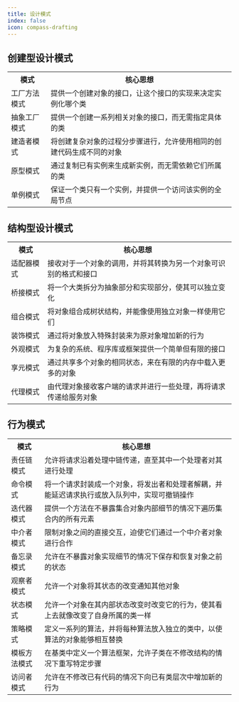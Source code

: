 ```yaml
---
title: 设计模式
index: false
icon: compass-drafting
---
```


## 创建型设计模式

<table>
    <tr>
        <th>模式</th>
        <th>核心思想</th>
    </tr>
    <tr>
        <td>工厂方法模式</td>
        <td>提供一个创建对象的接口，让这个接口的实现来决定实例化哪个类</td>
    </tr>
    <tr>
        <td>抽象工厂模式</td>
        <td>提供一个创建一系列相关对象的接口，而无需指定具体的类</td>
    </tr>
    <tr>
        <td>建造者模式</td>
        <td>将创建复杂对象的过程分步骤进行，允许使用相同的创建代码生成不同的对象</td>
    </tr>
    <tr>
        <td>原型模式</td>
        <td>通过复制已有实例来生成新实例，而无需依赖它们所属的类</td>
    </tr>
    <tr>
        <td>单例模式</td>
        <td>保证一个类只有一个实例，并提供一个访问该实例的全局节点</td>
    </tr>
</table>

## 结构型设计模式

<table>
    <tr>
        <th>模式</th>
        <th>核心思想</th>
    </tr>
    <tr>
        <td>适配器模式</td>
        <td>接收对于一个对象的调用，并将其转换为另一个对象可识别的格式和接口</td>
    </tr>
    <tr>
        <td>桥接模式</td>
        <td>将一个大类拆分为抽象部分和实现部分，使其可以独立变化</td>
    </tr>
    <tr>
        <td>组合模式</td>
        <td>将对象组合成树状结构，并能像使用独立对象一样使用它们</td>
    </tr>
    <tr>
        <td>装饰模式</td>
        <td>通过将对象放入特殊封装来为原对象增加新的行为</td>
    </tr>
    <tr>
        <td>外观模式</td>
        <td>为复杂的系统、程序库或框架提供一个简单但有限的接口</td>
    </tr>
    <tr>
        <td>享元模式</td>
        <td>通过共享多个对象的相同状态，来在有限的内存中载入更多的对象</td>
    </tr>
    <tr>
        <td>代理模式</td>
        <td>由代理对象接收客户端的请求并进行一些处理，再将请求传递给服务对象</td>
    </tr>
</table>

## 行为模式

<table>
    <tr>
        <th>模式</th>
        <th>核心思想</th>
    </tr>
    <tr>
        <td>责任链模式</td>
        <td>允许将请求沿着处理中链传递，直至其中一个处理者对其进行处理</td>
    </tr>
    <tr>
        <td>命令模式</td>
        <td>将一个请求封装成一个对象，将发出者和处理者解耦，并能延迟请求执行或放入队列中，实现可撤销操作</td>
    </tr>
    <tr>
        <td>迭代器模式</td>
        <td>提供一个方法在不暴露集合对象内部细节的情况下遍历集合内的所有元素</td>
    </tr>
    <tr>
        <td>中介者模式</td>
        <td>限制对象之间的直接交互，迫使它们通过一个中介者对象进行合作</td>
    </tr>
    <tr>
        <td>备忘录模式</td>
        <td>允许在不暴露对象实现细节的情况下保存和恢复对象之前的状态</td>
    </tr>
    <tr>
        <td>观察者模式</td>
        <td>允许一个对象将其状态的改变通知其他对象</td>
    </tr>
    <tr>
        <td>状态模式</td>
        <td>允许一个对象在其内部状态改变时改变它的行为，使其看上去就像改变了自身所属的类一样</td>
    </tr>
    <tr>
        <td>策略模式</td>
        <td>定义一系列的算法，并将每种算法放入独立的类中，以使算法的对象能够相互替换</td>
    </tr>
    <tr>
        <td>模板方法模式</td>
        <td>在基类中定义一个算法框架，允许子类在不修改结构的情况下重写特定步骤</td>
    </tr>
    <tr>
        <td>访问者模式</td>
        <td>允许在不修改已有代码的情况下向已有类层次中增加新的行为</td>
    </tr>
</table>